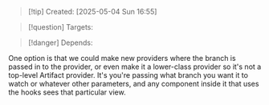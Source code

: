 
>[!tip] Created: [2025-05-04 Sun 16:55]

>[!question] Targets: 

>[!danger] Depends: 

One option is that we could make new providers where the branch is passed in to the provider, or even make it a lower-class provider so it's not a top-level Artifact provider. It's you're passing what branch you want it to watch or whatever other parameters, and any component inside it that uses the hooks sees that particular view. 